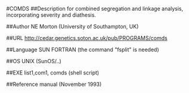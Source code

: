 #COMDS
##Description
for combined segregation and linkage analysis, incorporating severity and diathesis.

##Author
NE Morton (University of Southampton, UK)

##URL
http://cedar.genetics.soton.ac.uk/pub/PROGRAMS/comds

##Language
SUN FORTRAN (the command "fsplit" is needed)

##OS
UNIX (SunOS/..)

##EXE
list1,com1, comds (shell script)

##Reference
manual (November 1993)

